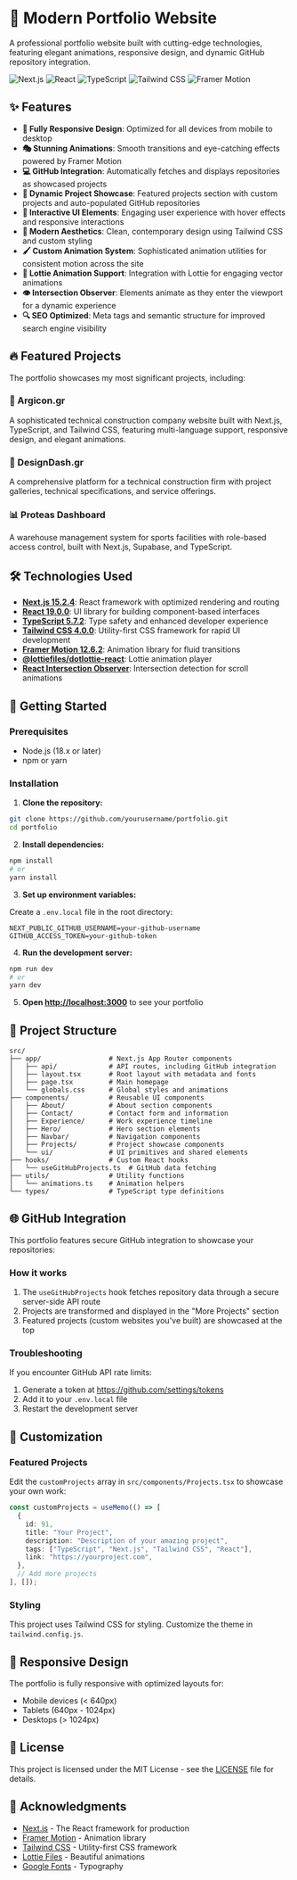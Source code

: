# 🚀 Modern Portfolio Website

A professional portfolio website built with cutting-edge technologies, featuring elegant animations, responsive design, and dynamic GitHub repository integration.

![Next.js](https://img.shields.io/badge/Next.js-15.2.4-black)
![React](https://img.shields.io/badge/React-19.0.0-blue)
![TypeScript](https://img.shields.io/badge/TypeScript-5.7.2-blue)
![Tailwind CSS](https://img.shields.io/badge/Tailwind-4.0.0-38B2AC)
![Framer Motion](https://img.shields.io/badge/Framer_Motion-12.6.2-purple)

## ✨ Features

- **📱 Fully Responsive Design**: Optimized for all devices from mobile to desktop
- **🎭 Stunning Animations**: Smooth transitions and eye-catching effects powered by Framer Motion
- **💻 GitHub Integration**: Automatically fetches and displays repositories as showcased projects
- **🔄 Dynamic Project Showcase**: Featured projects section with custom projects and auto-populated GitHub repositories
- **🌟 Interactive UI Elements**: Engaging user experience with hover effects and responsive interactions
- **🌙 Modern Aesthetics**: Clean, contemporary design using Tailwind CSS and custom styling
- **🖌️ Custom Animation System**: Sophisticated animation utilities for consistent motion across the site
- **🎨 Lottie Animation Support**: Integration with Lottie for engaging vector animations
- **👁️ Intersection Observer**: Elements animate as they enter the viewport for a dynamic experience
- **🔍 SEO Optimized**: Meta tags and semantic structure for improved search engine visibility

## 🔥 Featured Projects

The portfolio showcases my most significant projects, including:

### 🏢 Argicon.gr
A sophisticated technical construction company website built with Next.js, TypeScript, and Tailwind CSS, featuring multi-language support, responsive design, and elegant animations.

### 🎨 DesignDash.gr
A comprehensive platform for a technical construction firm with project galleries, technical specifications, and service offerings.

### 📊 Proteas Dashboard
A warehouse management system for sports facilities with role-based access control, built with Next.js, Supabase, and TypeScript.

## 🛠️ Technologies Used

- **[Next.js 15.2.4](https://nextjs.org/)**: React framework with optimized rendering and routing
- **[React 19.0.0](https://react.dev/)**: UI library for building component-based interfaces
- **[TypeScript 5.7.2](https://www.typescriptlang.org/)**: Type safety and enhanced developer experience
- **[Tailwind CSS 4.0.0](https://tailwindcss.com/)**: Utility-first CSS framework for rapid UI development
- **[Framer Motion 12.6.2](https://www.framer.com/motion/)**: Animation library for fluid transitions
- **[@lottiefiles/dotlottie-react](https://github.com/LottieFiles/dotlottie-react)**: Lottie animation player
- **[React Intersection Observer](https://github.com/thebuilder/react-intersection-observer)**: Intersection detection for scroll animations

## 🚀 Getting Started

### Prerequisites

- Node.js (18.x or later)
- npm or yarn

### Installation

1. **Clone the repository:**

```bash
git clone https://github.com/yourusername/portfolio.git
cd portfolio
```

2. **Install dependencies:**

```bash
npm install
# or
yarn install
```

3. **Set up environment variables:**

Create a `.env.local` file in the root directory:

```
NEXT_PUBLIC_GITHUB_USERNAME=your-github-username
GITHUB_ACCESS_TOKEN=your-github-token
```

4. **Run the development server:**

```bash
npm run dev
# or
yarn dev
```

5. **Open [http://localhost:3000](http://localhost:3000)** to see your portfolio

## 📂 Project Structure

```
src/
├── app/                 # Next.js App Router components
│   ├── api/             # API routes, including GitHub integration
│   ├── layout.tsx       # Root layout with metadata and fonts
│   ├── page.tsx         # Main homepage
│   └── globals.css      # Global styles and animations
├── components/          # Reusable UI components
│   ├── About/           # About section components
│   ├── Contact/         # Contact form and information
│   ├── Experience/      # Work experience timeline
│   ├── Hero/            # Hero section elements
│   ├── Navbar/          # Navigation components
│   ├── Projects/        # Project showcase components
│   └── ui/              # UI primitives and shared elements
├── hooks/               # Custom React hooks
│   └── useGitHubProjects.ts  # GitHub data fetching
├── utils/               # Utility functions
│   └── animations.ts    # Animation helpers
└── types/               # TypeScript type definitions
```

## 🌐 GitHub Integration

This portfolio features secure GitHub integration to showcase your repositories:

### How it works

1. The `useGitHubProjects` hook fetches repository data through a secure server-side API route
2. Projects are transformed and displayed in the "More Projects" section
3. Featured projects (custom websites you've built) are showcased at the top

### Troubleshooting

If you encounter GitHub API rate limits:

1. Generate a token at https://github.com/settings/tokens
2. Add it to your `.env.local` file
3. Restart the development server

## 🎨 Customization

### Featured Projects

Edit the `customProjects` array in `src/components/Projects.tsx` to showcase your own work:

```typescript
const customProjects = useMemo(() => [
  {
    id: 91,
    title: "Your Project",
    description: "Description of your amazing project",
    tags: ["TypeScript", "Next.js", "Tailwind CSS", "React"],
    link: "https://yourproject.com",
  },
  // Add more projects
], []);
```

### Styling

This project uses Tailwind CSS for styling. Customize the theme in `tailwind.config.js`.

## 📱 Responsive Design

The portfolio is fully responsive with optimized layouts for:
- Mobile devices (< 640px)
- Tablets (640px - 1024px)
- Desktops (> 1024px)

## 📄 License

This project is licensed under the MIT License - see the [LICENSE](LICENSE) file for details.

## 🙏 Acknowledgments

- [Next.js](https://nextjs.org/) - The React framework for production
- [Framer Motion](https://www.framer.com/motion/) - Animation library
- [Tailwind CSS](https://tailwindcss.com/) - Utility-first CSS framework
- [Lottie Files](https://lottiefiles.com/) - Beautiful animations
- [Google Fonts](https://fonts.google.com/) - Typography
